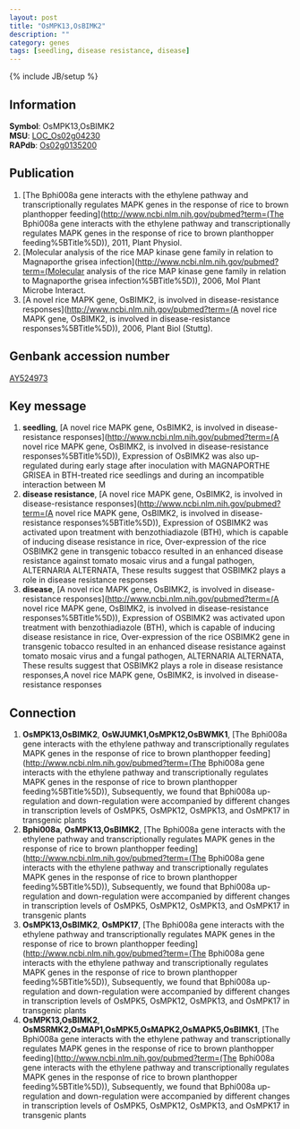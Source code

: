 ```yaml
---
layout: post
title: "OsMPK13,OsBIMK2"
description: ""
category: genes
tags: [seedling, disease resistance, disease]
---
```

{% include JB/setup %}

## Information
__Symbol__: OsMPK13,OsBIMK2  
__MSU__: [LOC_Os02g04230](http://rice.plantbiology.msu.edu/cgi-bin/ORF_infopage.cgi?orf=LOC_Os02g04230)  
__RAPdb__: [Os02g0135200](http://rapdb.dna.affrc.go.jp/viewer/gbrowse_details/irgsp1?name=Os02g0135200)  

## Publication
1. [The Bphi008a gene interacts with the ethylene pathway and transcriptionally regulates MAPK genes in the response of rice to brown planthopper feeding](http://www.ncbi.nlm.nih.gov/pubmed?term=(The Bphi008a gene interacts with the ethylene pathway and transcriptionally regulates MAPK genes in the response of rice to brown planthopper feeding%5BTitle%5D)), 2011, Plant Physiol.
2. [Molecular analysis of the rice MAP kinase gene family in relation to Magnaporthe grisea infection](http://www.ncbi.nlm.nih.gov/pubmed?term=(Molecular analysis of the rice MAP kinase gene family in relation to Magnaporthe grisea infection%5BTitle%5D)), 2006, Mol Plant Microbe Interact.
3. [A novel rice MAPK gene, OsBIMK2, is involved in disease-resistance responses](http://www.ncbi.nlm.nih.gov/pubmed?term=(A novel rice MAPK gene, OsBIMK2, is involved in disease-resistance responses%5BTitle%5D)), 2006, Plant Biol (Stuttg).

## Genbank accession number
[AY524973](http://www.ncbi.nlm.nih.gov/nuccore/AY524973)

## Key message
1. __seedling__, [A novel rice MAPK gene, OsBIMK2, is involved in disease-resistance responses](http://www.ncbi.nlm.nih.gov/pubmed?term=(A novel rice MAPK gene, OsBIMK2, is involved in disease-resistance responses%5BTitle%5D)),  Expression of OsBIMK2 was also up-regulated during early stage after inoculation with MAGNAPORTHE GRISEA in BTH-treated rice seedlings and during an incompatible interaction between M
2. __disease resistance__, [A novel rice MAPK gene, OsBIMK2, is involved in disease-resistance responses](http://www.ncbi.nlm.nih.gov/pubmed?term=(A novel rice MAPK gene, OsBIMK2, is involved in disease-resistance responses%5BTitle%5D)),  Expression of OSBIMK2 was activated upon treatment with benzothiadiazole (BTH), which is capable of inducing disease resistance in rice, Over-expression of the rice OSBIMK2 gene in transgenic tobacco resulted in an enhanced disease resistance against tomato mosaic virus and a fungal pathogen, ALTERNARIA ALTERNATA, These results suggest that OSBIMK2 plays a role in disease resistance responses
3. __disease__, [A novel rice MAPK gene, OsBIMK2, is involved in disease-resistance responses](http://www.ncbi.nlm.nih.gov/pubmed?term=(A novel rice MAPK gene, OsBIMK2, is involved in disease-resistance responses%5BTitle%5D)),  Expression of OSBIMK2 was activated upon treatment with benzothiadiazole (BTH), which is capable of inducing disease resistance in rice, Over-expression of the rice OSBIMK2 gene in transgenic tobacco resulted in an enhanced disease resistance against tomato mosaic virus and a fungal pathogen, ALTERNARIA ALTERNATA, These results suggest that OSBIMK2 plays a role in disease resistance responses,A novel rice MAPK gene, OsBIMK2, is involved in disease-resistance responses

## Connection
1. __OsMPK13,OsBIMK2__, __OsWJUMK1,OsMPK12,OsBWMK1__, [The Bphi008a gene interacts with the ethylene pathway and transcriptionally regulates MAPK genes in the response of rice to brown planthopper feeding](http://www.ncbi.nlm.nih.gov/pubmed?term=(The Bphi008a gene interacts with the ethylene pathway and transcriptionally regulates MAPK genes in the response of rice to brown planthopper feeding%5BTitle%5D)),  Subsequently, we found that Bphi008a up-regulation and down-regulation were accompanied by different changes in transcription levels of OsMPK5, OsMPK12, OsMPK13, and OsMPK17 in transgenic plants
2. __Bphi008a__, __OsMPK13,OsBIMK2__, [The Bphi008a gene interacts with the ethylene pathway and transcriptionally regulates MAPK genes in the response of rice to brown planthopper feeding](http://www.ncbi.nlm.nih.gov/pubmed?term=(The Bphi008a gene interacts with the ethylene pathway and transcriptionally regulates MAPK genes in the response of rice to brown planthopper feeding%5BTitle%5D)),  Subsequently, we found that Bphi008a up-regulation and down-regulation were accompanied by different changes in transcription levels of OsMPK5, OsMPK12, OsMPK13, and OsMPK17 in transgenic plants
3. __OsMPK13,OsBIMK2__, __OsMPK17__, [The Bphi008a gene interacts with the ethylene pathway and transcriptionally regulates MAPK genes in the response of rice to brown planthopper feeding](http://www.ncbi.nlm.nih.gov/pubmed?term=(The Bphi008a gene interacts with the ethylene pathway and transcriptionally regulates MAPK genes in the response of rice to brown planthopper feeding%5BTitle%5D)),  Subsequently, we found that Bphi008a up-regulation and down-regulation were accompanied by different changes in transcription levels of OsMPK5, OsMPK12, OsMPK13, and OsMPK17 in transgenic plants
4. __OsMPK13,OsBIMK2__, __OsMSRMK2,OsMAP1,OsMPK5,OsMAPK2,OsMAPK5,OsBIMK1__, [The Bphi008a gene interacts with the ethylene pathway and transcriptionally regulates MAPK genes in the response of rice to brown planthopper feeding](http://www.ncbi.nlm.nih.gov/pubmed?term=(The Bphi008a gene interacts with the ethylene pathway and transcriptionally regulates MAPK genes in the response of rice to brown planthopper feeding%5BTitle%5D)),  Subsequently, we found that Bphi008a up-regulation and down-regulation were accompanied by different changes in transcription levels of OsMPK5, OsMPK12, OsMPK13, and OsMPK17 in transgenic plants


